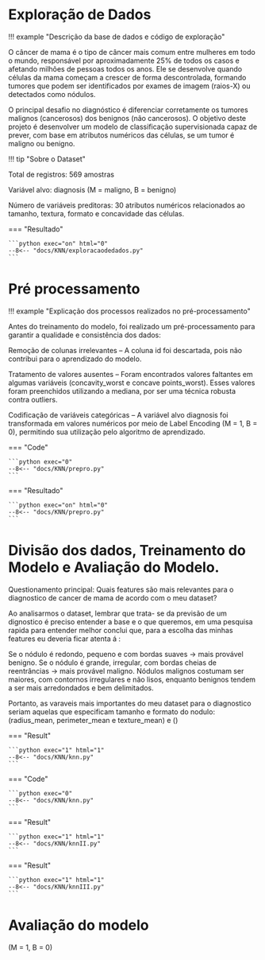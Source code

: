 # Exploração de Dados

!!! example "Descrição da base de dados e código de exploração"

O câncer de mama é o tipo de câncer mais comum entre mulheres em todo o mundo, responsável por aproximadamente 25% de todos os casos e afetando milhões de pessoas todos os anos. Ele se desenvolve quando células da mama começam a crescer de forma descontrolada, formando tumores que podem ser identificados por exames de imagem (raios-X) ou detectados como nódulos.

O principal desafio no diagnóstico é diferenciar corretamente os tumores malignos (cancerosos) dos benignos (não cancerosos). O objetivo deste projeto é desenvolver um modelo de classificação supervisionada capaz de prever, com base em atributos numéricos das células, se um tumor é maligno ou benigno.

!!! tip "Sobre o Dataset"

Total de registros: 569 amostras

Variável alvo: diagnosis (M = maligno, B = benigno)

Número de variáveis preditoras: 30 atributos numéricos relacionados ao tamanho, textura, formato e concavidade das células.


=== "Resultado"

    ```python exec="on" html="0"
    --8<-- "docs/KNN/exploracaodedados.py"
    ```


# Pré processamento

!!! example "Explicação dos processos realizados no pré-processamento"

Antes do treinamento do modelo, foi realizado um pré-processamento para garantir a qualidade e consistência dos dados:

Remoção de colunas irrelevantes – A coluna id foi descartada, pois não contribui para o aprendizado do modelo.

Tratamento de valores ausentes – Foram encontrados valores faltantes em algumas variáveis (concavity_worst e concave points_worst). Esses valores foram preenchidos utilizando a mediana, por ser uma técnica robusta contra outliers.

Codificação de variáveis categóricas – A variável alvo diagnosis foi transformada em valores numéricos por meio de Label Encoding (M = 1, B = 0), permitindo sua utilização pelo algoritmo de aprendizado.

=== "Code"

    ```python exec="0"
    --8<-- "docs/KNN/prepro.py"
    ``` 
=== "Resultado"

    ```python exec="on" html="0"
    --8<-- "docs/KNN/prepro.py"
    ```


# Divisão dos dados, Treinamento do Modelo e Avaliação do Modelo.

Questionamento principal: Quais features são mais relevantes para o diagnostico de cancer de mama de acordo com o meu dataset? 

Ao analisarmos o dataset, lembrar que trata- se da previsão de um dignostico é preciso entender a base e o que queremos, em uma pesquisa rapida para entender melhor conclui que, para a escolha das minhas features eu deveria ficar atenta á : 

Se o nódulo é redondo, pequeno e com bordas suaves → mais provável benigno.
Se o nódulo é grande, irregular, com bordas cheias de reentrâncias → mais provável maligno.
Nódulos malignos costumam ser maiores, com contornos irregulares e não lisos, enquanto benignos tendem a ser mais arredondados e bem delimitados.

Portanto, as varaveis mais importantes do meu dataset para o diagnostico seriam aquelas que especificam tamanho e formato do nodulo: (radius_mean, perimeter_mean e texture_mean) e ()

=== "Result"

    ```python exec="1" html="1"
    --8<-- "docs/KNN/knn.py"
    ```

=== "Code"

    ```python exec="0"
    --8<-- "docs/KNN/knn.py"
    ```


=== "Result"

    ```python exec="1" html="1"
    --8<-- "docs/KNN/knnII.py"
    ```

=== "Result"

    ```python exec="1" html="1"
    --8<-- "docs/KNN/knnIII.py"
    ```

# Avaliação do modelo

 (M = 1, B = 0)
